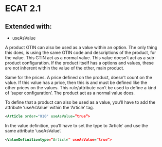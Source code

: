 # ECAT 2.1

## Extended with:

- useAsValue


A product GTIN can also be used as a value within an option. The only thing this does, is using the same GTIN code and descriptions of the product, for the value. This GTIN act as a normal value. This value doesn’t act as a sub-product configuration. If the product itself has a options and values, these are not inherent within the value of the other, main product.

Same for the prices. A price defined on the product, doesn’t count on the value. If this value has a price, then this is and must be defined like the other prices on the values. This rule/attribute can’t be used to define a kind of ‘super configuration’. The product act as a normal value does.


To define that a product can also be used as a value, you’ll have to add the attribute ‘useAsValue’ within the ‘Article’ tag.

```xml
<Article order="010" useAsValue=”true”>
```

In the value definition, you’ll have to set the type to ‘Article’ and use the same attribute ‘useAsValue’.
```xml
<ValueDefinitiontype="Article" useAsValue=”true”>
```